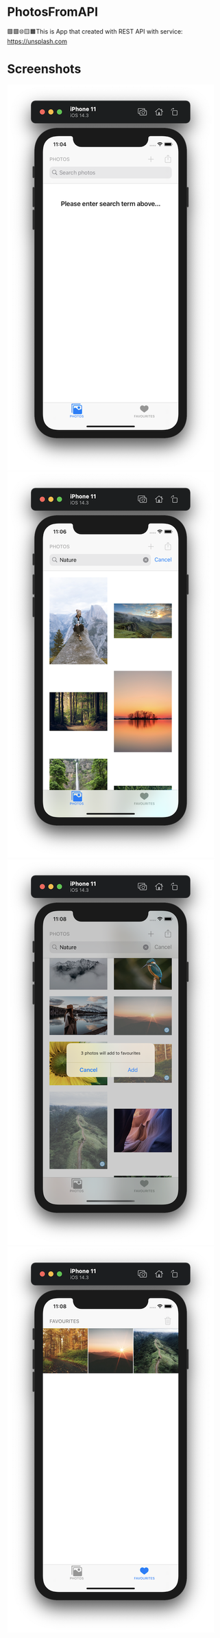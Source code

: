 # PhotosFromAPI
🟪🟩🌐🟨🟧This is App that created with REST API with service: ​https://unsplash.com​

# Screenshots
![](https://github.com/IsaikinSergei/PhotosFromAPI/blob/master/Screenshots/Снимок%20экрана%202020-12-30%20в%2023.04.18.png?raw=true)
![](https://github.com/IsaikinSergei/PhotosFromAPI/blob/master/Screenshots/Снимок%20экрана%202020-12-30%20в%2023.06.53.png?raw=true)
![](https://github.com/IsaikinSergei/PhotosFromAPI/blob/master/Screenshots/Снимок%20экрана%202020-12-30%20в%2023.08.12.png?raw=true)
![](https://github.com/IsaikinSergei/PhotosFromAPI/blob/master/Screenshots/Снимок%20экрана%202020-12-30%20в%2023.08.32.png?raw=true)
![]()
